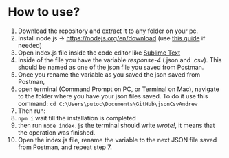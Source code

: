 # How to use?
1. Download the repository and extract it to any folder on your pc.
2. Install node.js -> https://nodejs.org/en/download (use [this guide](https://radixweb.com/blog/installing-npm-and-nodejs-on-windows-and-mac) if needed)
3. Open index.js file inside the code editor like [Sublime Text](https://www.sublimetext.com/) 
4. Inside of the file you have the variable *response-4* (.json and .csv). This should be named as one of the json file you saved from Postman.  
5. Once you rename the variable as you saved the json saved from Postman, 
6. open terminal (Command Prompt on PC, or Terminal on Mac), navigate to the folder where you have your json files saved. To do it use this command: `cd C:\Users\putoc\Documents\GitHub\jsonCsvAndrew`
7. Then run:
8. `npm i`  wait till the installation is completed
9. then run `node index.js` the terminal should write *wrote!*, it means that the operation was finished. 
10. Open the index.js file, rename the variable to the next JSON file saved from Postman, and repeat step 7. 

